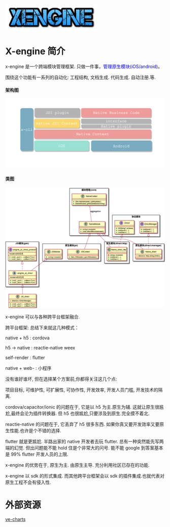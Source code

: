 ![](assets/cooltext363596337964428.png)

# X-engine 简介

x-engine 是一个跨端模块管理框架.
只做一件事，<span style="color:blue">管理原生模块(iOS/android)</span>。 

围绕这个功能有一系列的自动化: 工程结构, 文档生成. 代码生成. 自动注册.等. 


<!-- tabs:start -->

#### **架构图**

![](assets/image-20210422162652052.png)

#### **类图**

![](assets/image-20210422162839624.png)


<!-- tabs:end -->




x-engine 可以与各种跨平台框架融合.


跨平台框架: 总结下来就这几种模式：

native + h5  : cordova 

h5 -> native  : reactie-native  weex 

self-render   : flutter

native + web- : 小程序

没有谁好谁坏, 但在选择某个方案前,你都得关注这几个点:

项目目标, 可维护性, 可扩展性, 可协作性, 开发效率, 开发人员门槛, 开发技术的隔离.

cordova/capacitor/ionic 的问题在于, 它是以 h5 为主.原生为辅. 这就让原生很尴尬,最终会沦为插件转换器. 但 h5 也很尴尬,只要涉及到原生.完全摸不着北.

reactie-native  的问题在于, 它丢弃了 h5 很多东西. 如果你真又要开发效率又要原生性能.也许是个不错的选择.

flutter 就是更尴尬. 半路出家的 native 开发者去玩 flutter. 总有一种突然能先写两端的幻觉. 但出问题能不能 hold 住是个非常大的问号. 能不能 google 到答案基本是 99% flutter 开发人员的上限.




x-engine 的优势在于, 原生为主. 由原生主导. 充分利用社区已存在的功能.

x-engine 以 sdk 的形式集成. 而其他跨平台框架会以 sdk 的插件集成.也就代表对原生工程不会有侵入性. 






# 外部资源
[ve-charts](https://vueblocks.github.io/ve-charts/#/chart-wordcloud)
